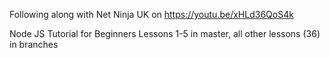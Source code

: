 Following along with Net Ninja UK on https://youtu.be/xHLd36QoS4k

Node JS Tutorial for Beginners
Lessons 1-5 in master, all other lessons (36) in branches
